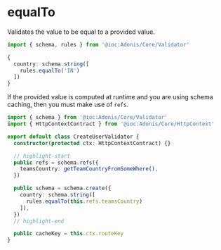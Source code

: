 # equalTo

Validates the value to be equal to a provided value. 

```ts
import { schema, rules } from '@ioc:Adonis/Core/Validator'

{
  country: schema.string([
    rules.equalTo('IN')
  ])
}
```

If the provided value is computed at runtime and you are using schema caching, then you must make use of `refs`.

```ts
import { schema } from '@ioc:Adonis/Core/Validator'
import { HttpContextContract } from '@ioc:Adonis/Core/HttpContext'

export default class CreateUserValidator {
  constructor(protected ctx: HttpContextContract) {}

  // highlight-start
  public refs = schema.refs({
    teamsCountry: getTeamCountryFromSomeWhere(),
  })

  public schema = schema.create({
    country: schema.string([
      rules.equalTo(this.refs.teamsCountry)
    ]),
  })
  // highlight-end

  public cacheKey = this.ctx.routeKey
}
```
